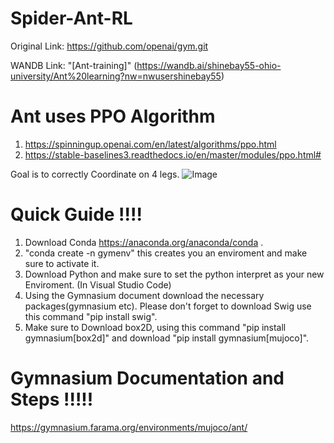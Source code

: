 # Spider-Ant-RL
Original Link: https://github.com/openai/gym.git

WANDB Link: "[Ant-training]" (https://wandb.ai/shinebay55-ohio-university/Ant%20learning?nw=nwusershinebay55)



# Ant uses PPO Algorithm
1. https://spinningup.openai.com/en/latest/algorithms/ppo.html
2. https://stable-baselines3.readthedocs.io/en/master/modules/ppo.html#

Goal is to correctly Coordinate on 4 legs.
![Image](https://github.com/user-attachments/assets/83cb9bd6-e9ac-4c57-9760-7fbf5e72ff7d)

# Quick Guide !!!!
1. Download Conda https://anaconda.org/anaconda/conda  .
2. "conda create -n gymenv" this creates you an enviroment and make sure to activate it.
3. Download Python and make sure to set the python interpret as your new Enviroment. (In Visual Studio Code) 
4. Using the Gymnasium document download the necessary packages(gymnasium etc). Please don't forget to download Swig use this command "pip install swig".
5. Make sure to Download box2D, using this command "pip install gymnasium[box2d]" and download "pip install gymnasium[mujoco]".

# Gymnasium Documentation and Steps !!!!!
https://gymnasium.farama.org/environments/mujoco/ant/

